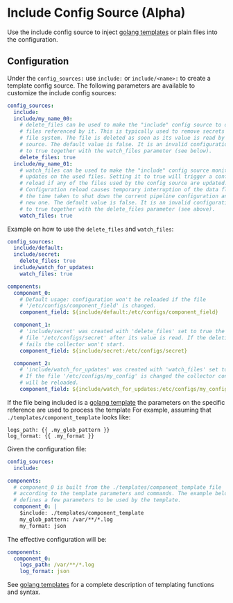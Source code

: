 # Include Config Source (Alpha)

Use the include config source to inject [golang templates](https://pkg.go.dev/text/template)
or plain files into the configuration.

## Configuration

Under the `config_sources:` use `include:` or `include/<name>:` to create a
template config source.
The following parameters are available to customize the include config sources:

```yaml
config_sources:
  include:
  include/my_name_00:
    # delete_files can be used to make the "include" config source to delete the
    # files referenced by it. This is typically used to remove secrets from the
    # file system. The file is deleted as soon as its value is read by the config
    # source. The default value is false. It is an invalid configuration to set it
    # to true together with the watch_files parameter (see below).
    delete_files: true
  include/my_name_01:
    # watch_files can be used to make the "include" config source monitor for
    # updates on the used files. Setting it to true will trigger a configuration
    # reload if any of the files used by the config source are updated.
    # Configuration reload causes temporary interruption of the data flow during
    # the time taken to shut down the current pipeline configuration and start the
    # new one. The default value is false. It is an invalid configuration to set it
    # to true together with the delete_files parameter (see above).
    watch_files: true
```

Example on how to use the `delete_files` and `watch_files`:
```yaml
config_sources:
  include/default:
  include/secret:
    delete_files: true
  include/watch_for_updates:
    watch_files: true

components:
  component_0:
    # Default usage: configuration won't be reloaded if the file
    # '/etc/configs/component_field' is changed.
    component_field: ${include/default:/etc/configs/component_field} 

  component_1:
    # 'include/secret' was created with 'delete_files' set to true the
    # file '/etc/configs/secret' after its value is read. If the deletion
    # fails the collector won't start.
    component_field: ${include/secret:/etc/configs/secret} 

  component_2:
    # 'include/watch_for_updates' was created with 'watch_files' set to true.
    # If the file '/etc/configs/my_config' is changed the collector configuration
    # will be reloaded.
    component_field: ${include/watch_for_updates:/etc/configs/my_config} 
```

If the file being included is a [golang template](https://pkg.go.dev/text/template)
the parameters on the specific reference are used to process the template
For example, assuming that `./templates/component_template` looks like:

```terminal
logs_path: {{ .my_glob_pattern }}
log_format: {{ .my_format }}
```

Given the configuration file:

```yaml
config_sources:
  include:

components:
  # component_0 is built from the ./templates/component_template file
  # according to the template parameters and commands. The example below
  # defines a few parameters to be used by the template.
  component_0: |
    $include: ./templates/component_template
    my_glob_pattern: /var/**/*.log
    my_format: json
```

The effective configuration will be:

```yaml
components:
  component_0:
    logs_path: /var/**/*.log
    log_format: json 
```

See [golang templates](https://pkg.go.dev/text/template)
for a complete description of templating functions and syntax.
